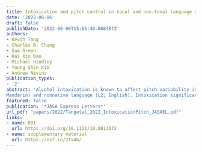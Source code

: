 ```yaml
---
title: Intoxication and pitch control in tonal and non-tonal language speakers
date: '2022-06-06'
draft: false
publishDate: '2022-06-06T15:05:40.868387Z'
authors:
- Kevin Tang
- Charles B. Chang
- Sam Green
- Kai Xin Bao
- Michael Hindley
- Young Shin Kim
- Andrew Nevins
publication_types:
- '2'
abstract: 'Alcohol intoxication is known to affect pitch variability in non-tonal languages. In this study, intoxication’s effects on pitch were examined in tonal and non-tonal language speakers, in both their native language (L1; German, Korean,
Mandarin) and nonnative language (L2; English). Intoxication significantly increased pitch variability in the German group (in L1 and L2), but not in the Korean or Mandarin groups (in L1 or L2), although there were individual differences. These results support the view that pitch control is related to the functional load of pitch and is an aspect of speech production that can be advantageously transferred across languages, overriding the expected effects of alcohol.'
featured: false
publication: '*JASA Express Letters*'
url_pdf: "papers/2022/Tangetal_2022_IntoxicationPitch_JASAEL.pdf"
links:
- name: DOI
  url: https://doi.org/10.1121/10.0011572
- name: supplementary material
  url: https://osf.io/2tx4m/
---
```


